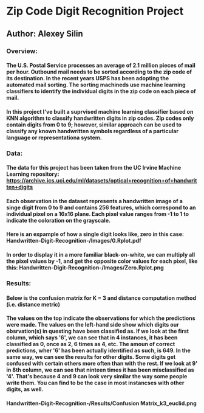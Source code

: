 # Zip Code Digit Recognition Project

## Author: Alexey Silin

### Overview:
#### The U.S. Postal Service processes an average of 2.1 million pieces of mail per hour. Outbound mail needs to be sorted according to the zip code of its destination. In the recent years USPS has been adopting the automated mail sorting. The sorting machineds use machine learning classifiers to identify the individual digits in the zip code on each piece of mail. 
#### In this project I've built a suprvised machine learning classifier based on KNN algorithm to classify handwritten digits in zip codes. Zip codes only contain digits from 0 to 9; however, similar approach can be used to classify any known handwritten symbols regardless of a particular language or representationa system. 

### Data: 
#### The data for this project has been taken from the UC Irvine Machine Learning repository: https://archive.ics.uci.edu/ml/datasets/optical+recognition+of+handwritten+digits
#### Each observation in the dataset represents a handwritten image of a singe digit from 0 to 9 and contains 256 features, which correspond to an individual pixel on a 16x16 plane. Each pixel value ranges from -1 to 1 to indicate the coloration on the grayscale. 

#### Here is an expample of how a single digit looks like, zero in this case:  Handwritten-Digit-Recognition-/Images/0.Rplot.pdf 
#### In order to display it in a more familiar black-on-white, we can multiply all the pixel values by -1, and get the opposite color values for each pixel, like this:  Handwritten-Digit-Recognition-/Images/Zero.Rplot.png 

### Results: 
#### Below is the confusion matrix for K = 3 and distance computation method (i.e. distance metric)
#### The values on the top indicate the observations for which the predictions were made. The values on the left-hand side show which digits our obsrvation(s) in questing have been classified as. If we look at the first column, which says '6', we can see that in 4 instances, it has been classified as 0, once as 2, 6 times as 4, etc. The amoun of correct predictions, wher '6' has been actually identified as such, is 649. In the same way, we can see the results for other digits. Some digits get confused with certain others more often than with the rest. If we look at 9' in 8th column, we can see that ninteen times it has been misclassified as '4'. That's because 4 and 9 can look very similar the way some people write them. You can find to be the case in most instancses with other digits, as well. 
####  Handwritten-Digit-Recognition-/Results/Confusion Matrix_k3_euclid.png 

#### 





